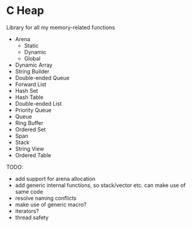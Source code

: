 # C Heap
Library for all my memory-related functions 

- Arena
  - Static
  - Dynamic
  - Global
- Dynamic Array
- String Builder
- Double-ended Queue
- Forward List 
- Hash Set
- Hash Table
- Double-ended List
- Priority Queue
- Queue
- Ring Buffer
- Ordered Set
- Span
- Stack
- String View
- Ordered Table

TODO: 
- add support for arena allocation
- add generic internal functions, so stack/vector etc. can make use of same code
- resolve naming conflicts
- make use of generic macro?
- iterators?
- thread safety
